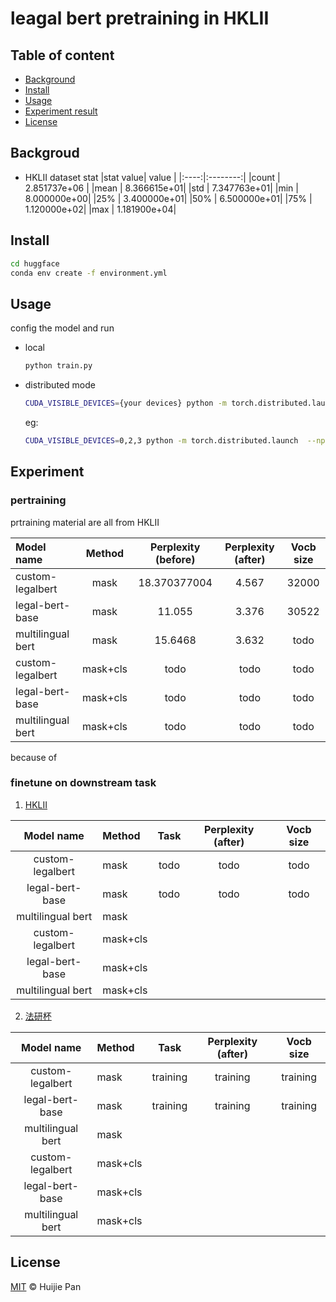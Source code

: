 # leagal bert pretraining in HKLII


## Table of content
- [Background](#background)
- [Install](#install)
- [Usage](#usage)
- [Experiment result](#experiment)
- [License](#license)
## Backgroud
- HKLII dataset stat
|stat value| value |
|:----:|:--------:|
|count |  2.851737e+06 |
|mean  |   8.366615e+01|
|std   |   7.347763e+01|
|min   |   8.000000e+00|
|25%   |   3.400000e+01|
|50%   |   6.500000e+01|
|75%   |   1.120000e+02|
|max   |   1.181900e+04|
## Install 
```sh
cd huggface
conda env create -f environment.yml
```
## Usage

config the model and run
- local 
    ```sh
    python train.py
    ```
- distributed mode
    ```sh
    CUDA_VISIBLE_DEVICES={your devices} python -m torch.distributed.launch  --nproc_per_node={\# your divce} train.py
    ```
    eg:
    ```sh
    CUDA_VISIBLE_DEVICES=0,2,3 python -m torch.distributed.launch  --nproc_per_node=3 train.py
    ```
## Experiment

### pertraining

prtraining material are all from HKLII

| Model name        |  Method   | Perplexity (before)   | Perplexity (after)| Vocb size |
|:-----------       |:--------: |:------------------:   |:-----------------:|:---------:|
| custom-legalbert  | mask      | 18.370377004          | 4.567             | 32000     |
| legal-bert-base   | mask      | 11.055                | 3.376             | 30522     |
| multilingual bert | mask      | 15.6468               | 3.632             | todo      |
| custom-legalbert  | mask+cls  | todo                  |todo               | todo      |
| legal-bert-base   | mask+cls  | todo                  |todo               | todo      |
| multilingual bert | mask+cls  | todo                  |todo               | todo      |

because of 

### finetune on downstream task

1. [HKLII](https://www.hklii.hk/eng/)

| Model name        |  Method   |  Task  | Perplexity (after)| Vocb size |
|:-----------:      |:--------  |:------------------:   |:-----------------:|:---------:|
| custom-legalbert  | mask      | todo     | todo       | todo     |
| legal-bert-base   | mask      | todo     | todo       | todo      |
| multilingual bert | mask      | 
| custom-legalbert  | mask+cls  |
| legal-bert-base   | mask+cls  |
| multilingual bert | mask+cls  |

2. [法研杯]()

| Model name        |  Method   |  Task  | Perplexity (after)| Vocb size |
|:-----------:      |:--------  |:------------------:   |:-----------------:|:---------:|
| custom-legalbert  | mask      | training     | training       | training     |
| legal-bert-base   | mask      | training     | training       | training      |
| multilingual bert | mask      | 
| custom-legalbert  | mask+cls  |
| legal-bert-base   | mask+cls  |
| multilingual bert | mask+cls  |



## License

[MIT](LICENSE) © Huijie Pan 



